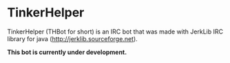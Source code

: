 TinkerHelper
============

TinkerHelper (THBot for short) is an IRC bot that was made with JerkLib IRC library for java (http://jerklib.sourceforge.net).

<b>This bot is currently under development.</b>
